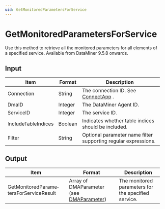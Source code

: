 ```yaml
---
uid: GetMonitoredParametersForService
---
```


# GetMonitoredParametersForService

Use this method to retrieve all the monitored parameters for all elements of a specified service. Available from DataMiner 9.5.8 onwards.

## Input

| Item                | Format  | Description                                                                      |
|---------------------|---------|----------------------------------------------------------------------------------|
| Connection          | String  | The connection ID. See [ConnectApp](xref:ConnectApp) . |
| DmaID               | Integer | The DataMiner Agent ID.                                                          |
| ServiceID           | Integer | The service ID.                                                                  |
| IncludeTableIndices | Boolean | Indicates whether table indices should be included.                              |
| Filter              | String  | Optional parameter name filter supporting regular expressions.                   |

## Output

| Item                                    | Format                                                                               | Description                                         |
|-----------------------------------------|--------------------------------------------------------------------------------------|-----------------------------------------------------|
| GetMonitoredParame­tersForServiceResult | Array of DMAParameter (see [DMAParameter](xref:DMAParameter)) | The monitored parameters for the specified service. |

